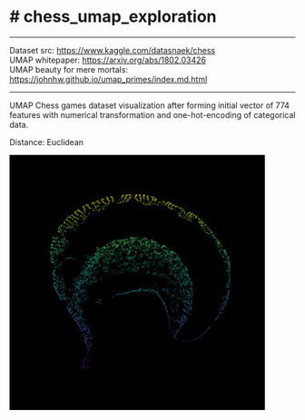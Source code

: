 # # chess_umap_exploration

---

Dataset src: https://www.kaggle.com/datasnaek/chess \
UMAP whitepaper: https://arxiv.org/abs/1802.03426 \
UMAP beauty for mere mortals: https://johnhw.github.io/umap_primes/index.md.html

---

UMAP Chess games dataset visualization after forming initial vector of 774 features with numerical transformation and one-hot-encoding of categorical data.

Distance: Euclidean
<p>
  <img src="https://github.com/nefiu/chess_umap_exploration/blob/master/screens/euclidean_v02.png" width="450" title="cosine vis v0.1">
</p>

